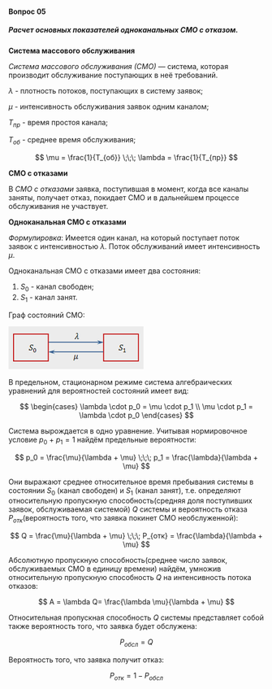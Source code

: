 #### Вопрос 05

##### Расчет основных показателей одноканальных СМО с отказом.

**Система массового обслуживания**

*Система массового обслуживания (СМО)* — система, которая производит обслуживание поступающих в неё требований.

$\lambda$ - плотность потоков, поступающих в систему заявок;

$\mu$ - интенсивность обслуживания заявок одним каналом;

$T_{пр}$ - время простоя канала;

$T_{об}$ - среднее время обслуживания;

$$
\mu = \frac{1}{T_{об}} \;\;\; \lambda = \frac{1}{T_{пр}}
$$

**СМО с отказами**

В *СМО с отказами* заявка, поступившая в момент, когда все каналы заняты, получает отказ, покидает СМО и в
дальнейшем процессе обслуживания не участвует. 

**Одноканальная СМО с отказами**

*Формулировка*: Имеется один канал, на который поступает поток заявок с интенсивностью $\lambda$. Поток обслуживаний имеет интенсивность $\mu$.

Одноканальная СМО с отказами имеет два состояния:

1. $S_0$ - канал свободен;
2. $S_1$ - канал занят.

Граф состояний СМО:

![Screenshot_1](./Answer_5_5/Screenshot_1.png)

В предельном, стационарном режиме система алгебраических уравнений для вероятностей состояний имеет вид:

$$
\begin{cases}
\lambda \cdot p_0 = \mu \cdot p_1 \\
\mu \cdot p_1 = \lambda \cdot p_0
\end{cases}
$$

Система вырождается в одно уравнение. Учитывая нормировочное условие $p_0$ + $p_1 = 1$ найдём предельные вероятности:

$$
p_0 = \frac{\mu}{\lambda + \mu} \;\;\; p_1 = \frac{\lambda}{\lambda + \mu}
$$

Они выражают среднее относительное время пребывания системы в состоянии $S_0$ (канал свободен) и $S_1$ (канал занят), т.е. определяют относительную пропускную способность(средняя доля поступивших заявок, обслуживаемая системой) $Q$ системы и вероятность отказа $P_{отк}$(вероятность того, что заявка покинет СМО необслуженной):

$$
Q = \frac{\mu}{\lambda + \mu} \;\;\; P_{отк} = \frac{\lambda}{\lambda + \mu}
$$

Абсолютную пропускную способность(среднее число заявок, обслуживаемых СМО в единицу времени) найдём, умножив относительную пропускную способность $Q$ на интенсивность потока отказов:

$$
A = \lambda Q= \frac{\lambda \mu}{\lambda + \mu}
$$

Относительная пропускная способность $Q$ системы представляет собой также вероятность того, что  заявка будет обслужена:

$$
P_{обсл} = Q
$$

Вероятность того, что заявка получит отказ:

$$
P_{отк} = 1 - P_{обсл}
$$